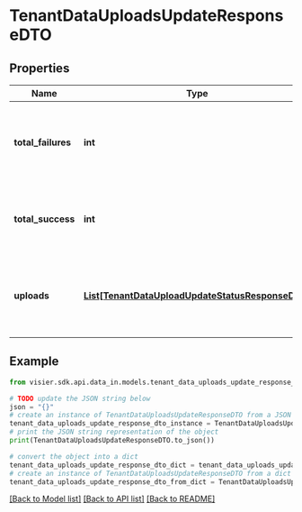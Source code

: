 # TenantDataUploadsUpdateResponseDTO


## Properties

Name | Type | Description | Notes
------------ | ------------- | ------------- | -------------
**total_failures** | **int** | The number of data uploads that failed during the exclusion operation. | [optional] 
**total_success** | **int** | The number of data uploads that were excluded successfully. | [optional] 
**uploads** | [**List[TenantDataUploadUpdateStatusResponseDTO]**](TenantDataUploadUpdateStatusResponseDTO.md) | A list of objects representing the results of the data upload exclusion. | [optional] 

## Example

```python
from visier.sdk.api.data_in.models.tenant_data_uploads_update_response_dto import TenantDataUploadsUpdateResponseDTO

# TODO update the JSON string below
json = "{}"
# create an instance of TenantDataUploadsUpdateResponseDTO from a JSON string
tenant_data_uploads_update_response_dto_instance = TenantDataUploadsUpdateResponseDTO.from_json(json)
# print the JSON string representation of the object
print(TenantDataUploadsUpdateResponseDTO.to_json())

# convert the object into a dict
tenant_data_uploads_update_response_dto_dict = tenant_data_uploads_update_response_dto_instance.to_dict()
# create an instance of TenantDataUploadsUpdateResponseDTO from a dict
tenant_data_uploads_update_response_dto_from_dict = TenantDataUploadsUpdateResponseDTO.from_dict(tenant_data_uploads_update_response_dto_dict)
```
[[Back to Model list]](../README.md#documentation-for-models) [[Back to API list]](../README.md#documentation-for-api-endpoints) [[Back to README]](../README.md)


